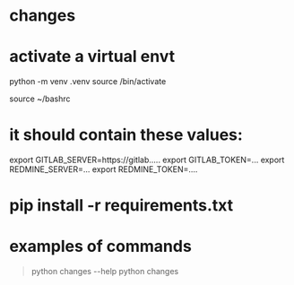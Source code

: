 # changes
# 

# activate a virtual envt

python -m venv .venv
source /bin/activate

source ~/bashrc

# it should contain these values:
export GITLAB_SERVER=https://gitlab.....
export GITLAB_TOKEN=...
export REDMINE_SERVER=...
export REDMINE_TOKEN=....

# pip install -r requirements.txt

# examples of commands

> python changes --help
> python changes 